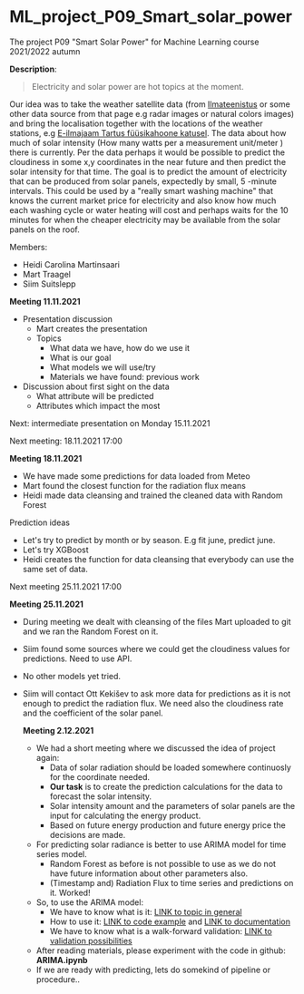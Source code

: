 # ML_project_P09_Smart_solar_power
The project P09 "Smart Solar Power" for Machine Learning course 2021/2022 autumn

**Description**:

> Electricity and solar power are hot topics at the moment.

Our idea was to take the weather satellite data (from [Ilmateenistus](https://www.ilmateenistus.ee/ilm/ilmavaatlused/satelliidipildid/infrapunane-pilt/)  or some other data source from that page e.g radar images or natural colors images) and bring the localisation together with the locations of the weather stations, e.g [E-ilmajaam Tartus füüsikahoone katusel](https://meteo.physic.ut.ee/). The data about how much of solar intensity (How many watts per a measurement unit/meter ) there is currently. Per the data perhaps it would be possible to predict the cloudiness in some x,y coordinates in the near future and then predict the solar intensity for that time. The goal is to predict the amount of electricity that can be produced from solar panels, expectedly by small, 5 -minute intervals. This could be used by a "really smart washing machine" that knows the current market price for electricity and also know how much each washing cycle or water heating will cost and perhaps waits for the 10 minutes for when the cheaper electricity may be available from the solar panels on the roof.

Members:
- Heidi Carolina Martinsaari
- Mart Traagel
- Siim Suitslepp


**Meeting 11.11.2021**

- Presentation discussion
  - Mart creates the presentation
  - Topics
    - What data we have, how do we use it
    - What is our goal
    - What models we will use/try
    - Materials we have found: previous work
- Discussion about first sight on the data
  - What attribute will be predicted
  - Attributes which impact the most

Next: intermediate presentation on Monday 15.11.2021

Next meeting: 18.11.2021 17:00

**Meeting 18.11.2021**

- We have made some predictions for data loaded from Meteo
- Mart found the closest function for the radiation flux means
- Heidi made data cleansing and trained the cleaned data with Random Forest 

Prediction ideas
- Let's try to predict by month or by season. E.g fit june, predict june.
- Let's try XGBoost
- Heidi creates the function for data cleansing that everybody can use the same set of data.

Next meeting 25.11.2021 17:00

**Meeting 25.11.2021**

- During meeting we dealt with cleansing of the files Mart uploaded to git and we ran the Random Forest on it.
- Siim found some sources where we could get the cloudiness values for predictions. Need to use API.
- No other models yet tried.
- Siim will contact Ott Kekišev to ask more data for predictions as it is not enough to predict the radiation flux. 
  We need also the cloudiness rate and the coefficient of the solar panel.

  **Meeting 2.12.2021**

  - We had a short meeting where we discussed the idea of project again:
    - Data of solar radiation should be loaded somewhere continuosly for the coordinate needed.
    - **Our task** is to create the prediction calculations for the data to forecast the solar intensity.
    - Solar intensity amount and the parameters of solar panels are the input for calculating the energy product.
    - Based on future energy production and future energy price the decisions are made.
  - For predicting solar radiance is better to use ARIMA model for time series model.
    - Random Forest as before is not possible to use as we do not have future information about other parameters also.
    - (Timestamp and) Radiation Flux to time series and predictions on it. Worked!
  - So, to use the ARIMA model:
    - We have to know what is it: [LINK to topic in general](https://www.sauga.pri.ee/portfolio/EconometricsLectureStationaryTS.pdf)
    - How to use it: [LINK to code example](https://machinelearningmastery.com/arima-for-time-series-forecasting-with-python/) and [LINK to documentation](https://www.statsmodels.org/dev/generated/statsmodels.tsa.arima.model.ARIMA.html?highlight=arima#statsmodels.tsa.arima.model.ARIMA)
    - We have to know what is a walk-forward validation: [LINK to validation possibilities](https://machinelearningmastery.com/backtest-machine-learning-models-time-series-forecasting/)
  - After reading materials, please experiment with the code in github: **ARIMA.ipynb**
  - If we are ready with predicting, lets do somekind of pipeline or procedure.. 
